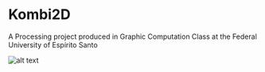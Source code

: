 # Kombi2D
A Processing project produced in Graphic Computation Class at the Federal University of Espírito Santo

![alt text](https://github.com/Lasanhaplays/Kombi2D/blob/main/Kombi2D.png?raw=true)

